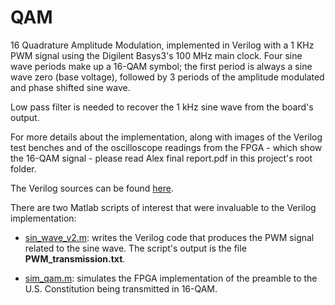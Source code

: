 # QAM
16 Quadrature Amplitude Modulation, implemented in Verilog with a 1 KHz PWM signal using the Digilent Basys3's 100 MHz main clock. Four sine wave periods make up a 16-QAM symbol; the first period is always a sine wave zero (base voltage), followed by 3 periods of the amplitude modulated and phase shifted sine wave.

Low pass filter is needed to recover the 1 kHz sine wave from the board's output.

For more details about the implementation, along with images of the Verilog test benches and of the oscilloscope readings from the FPGA - which show the 16-QAM signal - please read Alex final report.pdf in this project's root folder. 

The Verilog sources can be found [here](https://github.com/alexandresoaresilva/QAM/tree/master/QAM.srcs/sources_1/new).

There are two Matlab scripts of interest that were invaluable to the Verilog implementation:

- [sin_wave_v2.m](https://github.com/alexandresoaresilva/QAM/tree/master/_Matlab/script_writes_Verilog_sin_code/sin_wave_v2.m): writes the Verilog code that produces the PWM signal related to the sine wave. The script's output is the file **PWM_transmission.txt**.

- [sim_qam.m](https://github.com/alexandresoaresilva/QAM/blob/master/_Matlab/sim/sim_qam.m): simulates the FPGA implementation of the preamble to the U.S. Constitution being transmitted in 16-QAM.
